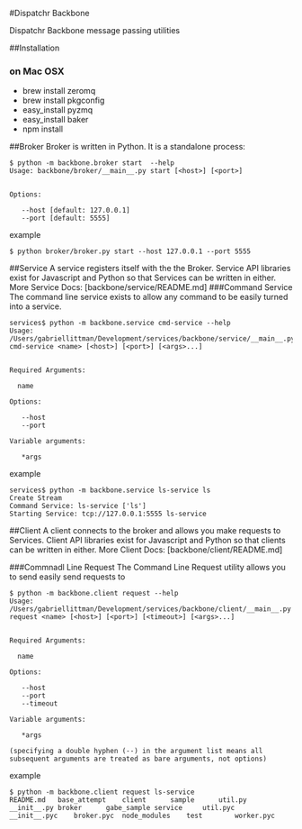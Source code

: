 #Dispatchr Backbone

Dispatchr Backbone message passing utilities

##Installation
### on Mac OSX
- brew install zeromq
- brew install pkgconfig
- easy_install pyzmq
- easy_install baker
- npm install


##Broker
Broker is written in Python.  It is a standalone process:
```
$ python -m backbone.broker start  --help
Usage: backbone/broker/__main__.py start [<host>] [<port>]


Options:

   --host [default: 127.0.0.1]
   --port [default: 5555]
```

example
```
$ python broker/broker.py start --host 127.0.0.1 --port 5555
```

##Service
A service registers itself with the the Broker.  Service API libraries exist for Javascript and Python so that Services can be written in either.
More Service Docs: [backbone/service/README.md]
###Command Service
The command line service exists to allow any command to be easily turned into a service.
```
services$ python -m backbone.service cmd-service --help
Usage: /Users/gabriellittman/Development/services/backbone/service/__main__.py cmd-service <name> [<host>] [<port>] [<args>...]


Required Arguments:

  name   

Options:

   --host  
   --port  

Variable arguments:

   *args 

```

example
```
services$ python -m backbone.service ls-service ls
Create Stream
Command Service: ls-service ['ls']
Starting Service: tcp://127.0.0.1:5555 ls-service
```


##Client
A client connects to the broker and allows you make requests to Services. Client API libraries exist for Javascript and Python so that clients can be written in either.
More Client Docs: [backbone/client/README.md]

###Commnadl Line Request
The Command Line Request utility allows you to send easily send requests to 
```
$ python -m backbone.client request --help
Usage: /Users/gabriellittman/Development/services/backbone/client/__main__.py request <name> [<host>] [<port>] [<timeout>] [<args>...]


Required Arguments:

  name   

Options:

   --host     
   --port     
   --timeout  

Variable arguments:

   *args 

(specifying a double hyphen (--) in the argument list means all subsequent arguments are treated as bare arguments, not options)
```

example
```
$ python -m backbone.client request ls-service 
README.md	base_attempt	client		sample		util.py
__init__.py	broker		gabe_sample	service		util.pyc
__init__.pyc	broker.pyc	node_modules	test		worker.pyc

```